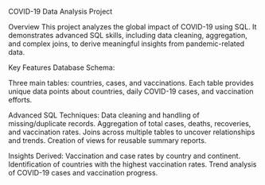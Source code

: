 COVID-19 Data Analysis Project

Overview
This project analyzes the global impact of COVID-19 using SQL. It demonstrates advanced SQL skills, including data cleaning, aggregation, and complex joins, to derive meaningful insights from pandemic-related data.

Key Features
Database Schema:

Three main tables: countries, cases, and vaccinations.
Each table provides unique data points about countries, daily COVID-19 cases, and vaccination efforts.

Advanced SQL Techniques:
Data cleaning and handling of missing/duplicate records.
Aggregation of total cases, deaths, recoveries, and vaccination rates.
Joins across multiple tables to uncover relationships and trends.
Creation of views for reusable summary reports.

Insights Derived:
Vaccination and case rates by country and continent.
Identification of countries with the highest vaccination rates.
Trend analysis of COVID-19 cases and vaccination progress.
